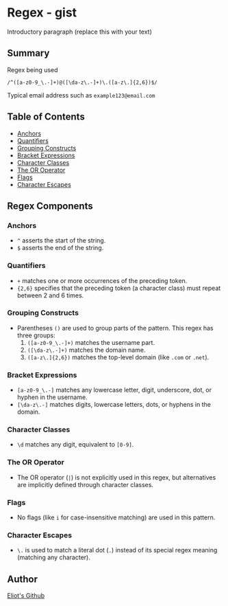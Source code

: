 # Regex - gist

Introductory paragraph (replace this with your text)

## Summary
Regex being used
```
/^([a-z0-9_\.-]+)@([\da-z\.-]+)\.([a-z\.]{2,6})$/
```
Typical email address such as `example123@email.com`

## Table of Contents

- [Anchors](#anchors)
- [Quantifiers](#quantifiers)
- [Grouping Constructs](#grouping-constructs)
- [Bracket Expressions](#bracket-expressions)
- [Character Classes](#character-classes)
- [The OR Operator](#the-or-operator)
- [Flags](#flags)
- [Character Escapes](#character-escapes)

## Regex Components

### Anchors

- `^` asserts the start of the string.
- `$` asserts the end of the string.

### Quantifiers

- `+` matches one or more occurrences of the preceding token.
- `{2,6}` specifies that the preceding token (a character class) must repeat between 2 and 6 times.

### Grouping Constructs

- Parentheses `()` are used to group parts of the pattern. This regex has three groups:
    1. `([a-z0-9_\.-]+)` matches the username part.
    2. `([\da-z\.-]+)` matches the domain name.
    3. `([a-z\.]{2,6})` matches the top-level domain (like `.com` or `.net`).

### Bracket Expressions

- `[a-z0-9_\.-]` matches any lowercase letter, digit, underscore, dot, or hyphen in the username.
- `[\da-z\.-]` matches digits, lowercase letters, dots, or hyphens in the domain.

### Character Classes

- `\d` matches any digit, equivalent to `[0-9]`.

### The OR Operator

- The OR operator (`|`) is not explicitly used in this regex, but alternatives are implicitly defined through character classes.

### Flags

- No flags (like `i` for case-insensitive matching) are used in this pattern.

### Character Escapes

- `\.` is used to match a literal dot (`.`) instead of its special regex meaning (matching any character).

## Author

[Eliot's Github](https://github.com/EliotCho)